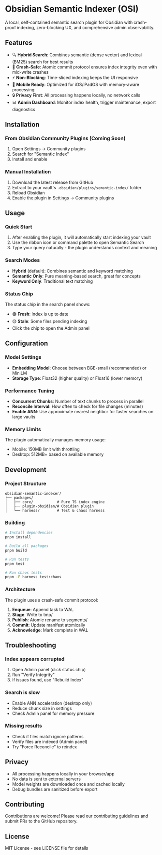 # Obsidian Semantic Indexer (OSI)

A local, self-contained semantic search plugin for Obsidian with crash-proof indexing, zero-blocking UX, and comprehensive admin observability.

## Features

- 🔍 **Hybrid Search**: Combines semantic (dense vector) and lexical (BM25) search for best results
- 💾 **Crash-Safe**: Atomic commit protocol ensures index integrity even with mid-write crashes
- ⚡ **Non-Blocking**: Time-sliced indexing keeps the UI responsive
- 📱 **Mobile Ready**: Optimized for iOS/iPadOS with memory-aware processing
- 🔒 **Privacy First**: All processing happens locally, no network calls
- 📊 **Admin Dashboard**: Monitor index health, trigger maintenance, export diagnostics

## Installation

### From Obsidian Community Plugins (Coming Soon)

1. Open Settings → Community plugins
2. Search for "Semantic Index"
3. Install and enable

### Manual Installation

1. Download the latest release from GitHub
2. Extract to your vault's `.obsidian/plugins/semantic-index/` folder
3. Reload Obsidian
4. Enable the plugin in Settings → Community plugins

## Usage

### Quick Start

1. After enabling the plugin, it will automatically start indexing your vault
2. Use the ribbon icon or command palette to open Semantic Search
3. Type your query naturally - the plugin understands context and meaning

### Search Modes

- **Hybrid** (default): Combines semantic and keyword matching
- **Semantic Only**: Pure meaning-based search, great for concepts
- **Keyword Only**: Traditional text matching

### Status Chip

The status chip in the search panel shows:
- 🟢 **Fresh**: Index is up to date
- 🟡 **Stale**: Some files pending indexing
- Click the chip to open the Admin panel

## Configuration

### Model Settings

- **Embedding Model**: Choose between BGE-small (recommended) or MiniLM
- **Storage Type**: Float32 (higher quality) or Float16 (lower memory)

### Performance Tuning

- **Concurrent Chunks**: Number of text chunks to process in parallel
- **Reconcile Interval**: How often to check for file changes (minutes)
- **Enable ANN**: Use approximate nearest neighbor for faster searches on large vaults

### Memory Limits

The plugin automatically manages memory usage:
- Mobile: 150MB limit with throttling
- Desktop: 512MB+ based on available memory

## Development

### Project Structure

```
obsidian-semantic-indexer/
├── packages/
│   ├── core/           # Pure TS index engine
│   ├── plugin-obsidian/# Obsidian plugin
│   └── harness/        # Test & chaos harness
```

### Building

```bash
# Install dependencies
pnpm install

# Build all packages
pnpm build

# Run tests
pnpm test

# Run chaos tests
pnpm -F harness test:chaos
```

### Architecture

The plugin uses a crash-safe commit protocol:

1. **Enqueue**: Append task to WAL
2. **Stage**: Write to tmp/
3. **Publish**: Atomic rename to segments/
4. **Commit**: Update manifest atomically
5. **Acknowledge**: Mark complete in WAL

## Troubleshooting

### Index appears corrupted

1. Open Admin panel (click status chip)
2. Run "Verify Integrity"
3. If issues found, use "Rebuild Index"

### Search is slow

- Enable ANN acceleration (desktop only)
- Reduce chunk size in settings
- Check Admin panel for memory pressure

### Missing results

- Check if files match ignore patterns
- Verify files are indexed (Admin panel)
- Try "Force Reconcile" to reindex

## Privacy

- All processing happens locally in your browser/app
- No data is sent to external servers
- Model weights are downloaded once and cached locally
- Debug bundles are sanitized before export

## Contributing

Contributions are welcome! Please read our contributing guidelines and submit PRs to the GitHub repository.

## License

MIT License - see LICENSE file for details